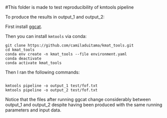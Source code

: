#This folder is made to test reproducibility of kmtools pipeline

To produce the results in output_1 and output_2:

First install [ggcat](https://github.com/algbio/ggcat?tab=readme-ov-file#installation).

Then you can install `kmtools` via conda:

```
git clone https://github.com/camiladuitama/kmat_tools.git
cd kmat_tools
conda env create -n kmat_tools --file environment.yaml
conda deactivate
conda activate kmat_tools

````

Then I ran the following commands:

```

kmtools pipeline -o output_1 test/fof.txt
kmtools pipeline -o output_2 test/fof.txt

````

Notice that the files after running ggcat change considerably between output_1 and output_2 despite having been produced with the same running parameters and input data.

